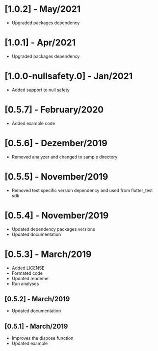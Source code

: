 # [1.0.2] - May/2021

* Upgraded packages dependency

# [1.0.1] - Apr/2021

* Upgraded packages dependency

# [1.0.0-nullsafety.0] - Jan/2021

* Added support to null safety

# [0.5.7] - February/2020

* Added example code

# [0.5.6] - Dezember/2019

* Removed analyzer and changed to sample directory

# [0.5.5] - November/2019

* Removed test specific version dependency and used from flutter_test sdk

# [0.5.4] - November/2019

* Updated dependency packages versions
* Updated documentation

# [0.5.3] - March/2019

* Added LICENSE
* Formated code
* Updated reademe
* Run analyses

## [0.5.2] - March/2019

* Updated documentation


## [0.5.1] - March/2019

* Improves the dispose function
* Updated example
